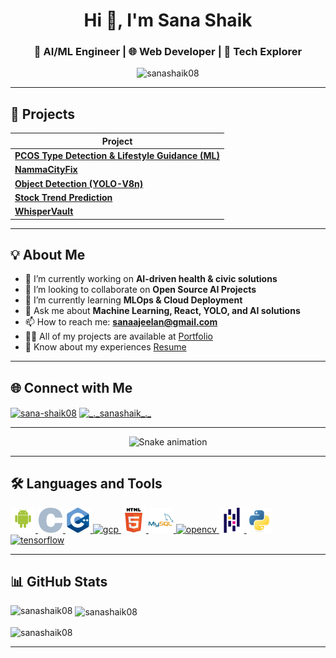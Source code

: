<h1 align="center">Hi 👋, I'm Sana Shaik</h1>  
<h3 align="center">🤖 AI/ML Engineer | 🌐 Web Developer | 🚀 Tech Explorer</h3>  

<p align="center">  
  <img src="https://komarev.com/ghpvc/?username=sanashaik08&label=Profile%20views&color=0e75b6&style=flat" alt="sanashaik08" />  
</p>  

 

---

## 🚀 Projects  

| Project |
|--------|
| [**PCOS Type Detection & Lifestyle Guidance (ML)**](#) |
| [**NammaCityFix**](#) |
| [**Object Detection (YOLO-V8n)**](#)|
| [**Stock Trend Prediction**](#) |
| [**WhisperVault**](#) |
---

## 💡 About Me  

- 🔭 I’m currently working on **AI-driven health & civic solutions**  
- 👯 I’m looking to collaborate on **Open Source AI Projects**  
- 🌱 I’m currently learning **MLOps & Cloud Deployment**  
- 💬 Ask me about **Machine Learning, React, YOLO, and AI solutions**  
- 📫 How to reach me: **sanaajeelan@gmail.com**  
- 👨‍💻 All of my projects are available at [Portfolio](#)  
- 📄 Know about my experiences [Resume](#)  

---

## 🌐 Connect with Me  

<p align="left">
<a href="https://linkedin.com/in/sana-shaik08" target="blank"><img align="center" src="https://raw.githubusercontent.com/rahuldkjain/github-profile-readme-generator/master/src/images/icons/Social/linked-in-alt.svg" alt="sana-shaik08" height="30" width="40" /></a>
<a href="https://instagram.com/_._sanashaik_._" target="blank"><img align="center" src="https://raw.githubusercontent.com/rahuldkjain/github-profile-readme-generator/master/src/images/icons/Social/instagram.svg" alt="_._sanashaik_._" height="30" width="40" /></a>
</p>

---

<!-- Snake Game Repo View -->

<div align="center">
  <img src="https://profile-readme-generator.com/assets/snake.svg" alt="Snake animation" />
</div>

---

## 🛠️ Languages and Tools  

<p align="left"> 
<a href="https://developer.android.com" target="_blank" rel="noreferrer"> <img src="https://raw.githubusercontent.com/devicons/devicon/master/icons/android/android-original-wordmark.svg" alt="android" width="40" height="40"/> </a> 
<a href="https://www.cprogramming.com/" target="_blank" rel="noreferrer"> <img src="https://raw.githubusercontent.com/devicons/devicon/master/icons/c/c-original.svg" alt="c" width="40" height="40"/> </a> 
<a href="https://www.w3schools.com/cpp/" target="_blank" rel="noreferrer"> <img src="https://raw.githubusercontent.com/devicons/devicon/master/icons/cplusplus/cplusplus-original.svg" alt="cplusplus" width="40" height="40"/> </a> 
<a href="https://cloud.google.com" target="_blank" rel="noreferrer"> <img src="https://www.vectorlogo.zone/logos/google_cloud/google_cloud-icon.svg" alt="gcp" width="40" height="40"/> </a> 
<a href="https://www.w3.org/html/" target="_blank" rel="noreferrer"> <img src="https://raw.githubusercontent.com/devicons/devicon/master/icons/html5/html5-original-wordmark.svg" alt="html5" width="40" height="40"/> </a> 
<a href="https://www.mysql.com/" target="_blank" rel="noreferrer"> <img src="https://raw.githubusercontent.com/devicons/devicon/master/icons/mysql/mysql-original-wordmark.svg" alt="mysql" width="40" height="40"/> </a> 
<a href="https://opencv.org/" target="_blank" rel="noreferrer"> <img src="https://www.vectorlogo.zone/logos/opencv/opencv-icon.svg" alt="opencv" width="40" height="40"/> </a> 
<a href="https://pandas.pydata.org/" target="_blank" rel="noreferrer"> <img src="https://raw.githubusercontent.com/devicons/devicon/2ae2a900d2f041da66e950e4d48052658d850630/icons/pandas/pandas-original.svg" alt="pandas" width="40" height="40"/> </a> 
<a href="https://www.python.org" target="_blank" rel="noreferrer"> <img src="https://raw.githubusercontent.com/devicons/devicon/master/icons/python/python-original.svg" alt="python" width="40" height="40"/> </a> 
<a href="https://www.tensorflow.org" target="_blank" rel="noreferrer"> <img src="https://www.vectorlogo.zone/logos/tensorflow/tensorflow-icon.svg" alt="tensorflow" width="40" height="40"/> </a> 
</p>  

---

## 📊 GitHub Stats  

<p><img align="left" src="https://github-readme-stats.vercel.app/api/top-langs?username=sanashaik08&show_icons=true&locale=en&layout=compact" alt="sanashaik08" /></p>  

<p>&nbsp;<img align="center" src="https://github-readme-stats.vercel.app/api?username=sanashaik08&show_icons=true&locale=en" alt="sanashaik08" /></p>  

<p><img align="center" src="https://github-readme-streak-stats.herokuapp.com/?user=sanashaik08&" alt="sanashaik08" /></p>  

---
